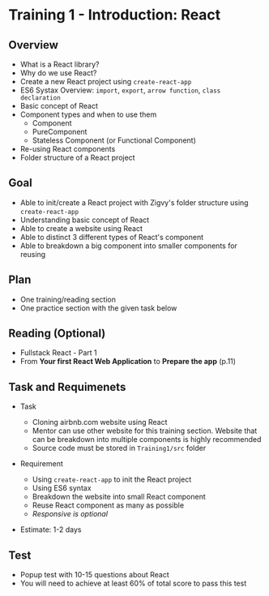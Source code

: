 # Training 1 - Introduction: React

## Overview
- What is a React library?
- Why do we use React?
- Create a new React project using `create-react-app`
- ES6 Systax Overview: `import`, `export`, `arrow function`, `class declaration`
- Basic concept of React
- Component types and when to use them
  - Component
  - PureComponent
  - Stateless Component (or Functional Component)
- Re-using React components
- Folder structure of a React project

## Goal
- Able to init/create a React project with Zigvy's folder structure using `create-react-app`
- Understanding basic concept of React
- Able to create a website using React
- Able to distinct 3 different types of React's component
- Able to breakdown a big component into smaller components for reusing

## Plan
- One training/reading section
- One practice section with the given task below

## Reading (Optional)
- Fullstack React - Part 1
- From **Your first React Web Application** to **Prepare the app** (p.11)

## Task and Requimenets
- Task
  - Cloning airbnb.com website using React
  - Mentor can use other website for this training section. Website that can be breakdown into multiple components is highly recommended
  - Source code must be stored in `Training1/src` folder
  
- Requirement
  - Using `create-react-app` to init the React project
  - Using ES6 syntax
  - Breakdown the website into small React component
  - Reuse React component as many as possible
  - *Responsive is optional*
- Estimate: 1-2 days

## Test
- Popup test with 10-15 questions about React
- You will need to achieve at least 60% of total score to pass this test